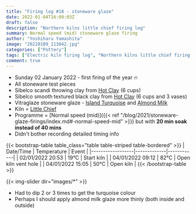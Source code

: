 ```yaml
---
title: "Firing log #18 - stoneware glaze"
date: 2022-01-04T16:09:03Z
draft: false
description: "Northern kilns little chief firing log"
summary: Normal speed (mid) stoneware glaze firing
author: "Yoshiharu Yamashita"
image: "20220109_113042.jpg"
categories: ["Pottery"]
tags: ["Electric kiln firing log", "Northern kilns little chief firing log", "Firing log", "Stoneware glaze firing"]
comment: true
---
```


- Sunday 02 January 2022 - first firing of the year :fire:
- All stoneware test pieces
- Sibelco scandi throwing clay from [Hot Clay](https://www.hot-clay.com/sibelce-scandi-throwing.html) (6 cups)
- Sibelco smooth textured black clay from [Hot Clay](https://www.hot-clay.com/sibelco-smooth-textured-black.html) (6 cups and 3 vases)
- Vitraglaze stoneware glaze - [Island Turquoise](https://www.hot-clay.com/vitraglaze-stoneware-glaze-island-turquoise.html) and [Almond Milk](https://www.hot-clay.com/vitraglaze-stoneware-glaze-almond-milk.html)
- Kiln = [Little Chief](https://northernkilns.com/product/northern-kilns-little-chief/)
- Programme = [Normal speed (mid)]({{< ref "/blog/2021/stoneware-glaze-firings/index.md#-normal-speed-mid" >}}) but with **20 min soak instead of 40 mins**
- Didn't bother recording detailed timing info

{{< bootstrap-table table_class="table table-striped table-bordered" >}}
| Date/Time        | Temperature | Event      |
|------------------|-------------|------------|
| 02/01/2022 20:53 | 19&deg;C    | Start kiln |
| 04/01/2022 09:12 | 82&deg;C    | Open kiln vent hole  |
| 04/01/2022 15:05 | 50&deg;C    | Open kiln  |
{{< /bootstrap-table >}}

{{< img-slider dir="images/*" >}}

- Had to dip 2 or 3 times to get the turquoise colour
- Perhaps I should apply almond milk glaze more thinly (both inside and outside)